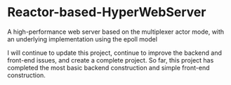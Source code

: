 # Reactor-based-HyperWebServer
A high-performance web server based on the multiplexer actor mode, with an underlying implementation using the epoll model

I will continue to update this project, continue to improve the backend and front-end issues, and create a complete project. So far, this project has completed the most basic backend construction and simple front-end construction.
